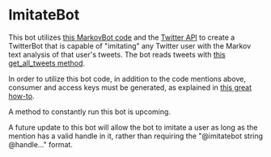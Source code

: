 # ImitateBot
This bot utilizes [this MarkovBot code](https://github.com/esdalmaijer/markovbot) and the [Twitter API](https://developer.twitter.com/en/docs) to create a TwitterBot that is capable of "imitating" any Twitter user with the Markov text analysis of that user's tweets. The bot reads tweets with [this get_all_tweets method](https://gist.github.com/yanofsky/5436496). 

In order to utilize this bot code, in addition to the code mentions above, consumer and access keys must be generated, as explained in [this great how-to](https://themepacific.com/how-to-generate-api-key-consumer-token-access-key-for-twitter-oauth/994/). 

A method to constantly run this bot is upcoming. 

A future update to this bot will allow the bot to imitate a user as long as the mention has a valid handle in it, rather than requiring the "@imitatebot string @handle..." format. 
